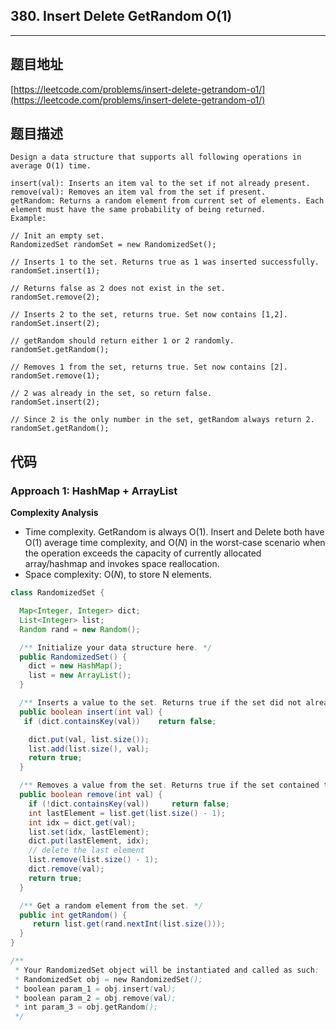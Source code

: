 ## 380. Insert Delete GetRandom O(1)

----
## 题目地址

[https://leetcode.com/problems/insert-delete-getrandom-o1/](https://leetcode.com/problems/insert-delete-getrandom-o1/)

## 题目描述

```text
Design a data structure that supports all following operations in average O(1) time.

insert(val): Inserts an item val to the set if not already present.
remove(val): Removes an item val from the set if present.
getRandom: Returns a random element from current set of elements. Each element must have the same probability of being returned.
Example:

// Init an empty set.
RandomizedSet randomSet = new RandomizedSet();

// Inserts 1 to the set. Returns true as 1 was inserted successfully.
randomSet.insert(1);

// Returns false as 2 does not exist in the set.
randomSet.remove(2);

// Inserts 2 to the set, returns true. Set now contains [1,2].
randomSet.insert(2);

// getRandom should return either 1 or 2 randomly.
randomSet.getRandom();

// Removes 1 from the set, returns true. Set now contains [2].
randomSet.remove(1);

// 2 was already in the set, so return false.
randomSet.insert(2);

// Since 2 is the only number in the set, getRandom always return 2.
randomSet.getRandom();
```

## 代码

### Approach 1: HashMap + ArrayList

**Complexity Analysis**

* Time complexity. GetRandom is always O\(1\). Insert and Delete both have O\(1\) average time complexity, and O\(_N_\) in the worst-case scenario when the operation exceeds the capacity of currently allocated array/hashmap and invokes space reallocation.
* Space complexity: O\(_N_\), to store N elements.

```java
class RandomizedSet {

  Map<Integer, Integer> dict;
  List<Integer> list;
  Random rand = new Random();

  /** Initialize your data structure here. */
  public RandomizedSet() {
    dict = new HashMap();
    list = new ArrayList();
  }

  /** Inserts a value to the set. Returns true if the set did not already contain the specified element. */
  public boolean insert(int val) {
   if (dict.containsKey(val))    return false;

    dict.put(val, list.size());
    list.add(list.size(), val);
    return true;
  }

  /** Removes a value from the set. Returns true if the set contained the specified element. */
  public boolean remove(int val) {
    if (!dict.containsKey(val))     return false;
    int lastElement = list.get(list.size() - 1);
    int idx = dict.get(val);
    list.set(idx, lastElement);
    dict.put(lastElement, idx);
    // delete the last element
    list.remove(list.size() - 1);
    dict.remove(val);
    return true;
  }

  /** Get a random element from the set. */
  public int getRandom() {
     return list.get(rand.nextInt(list.size()));
  }
}

/**
 * Your RandomizedSet object will be instantiated and called as such:
 * RandomizedSet obj = new RandomizedSet();
 * boolean param_1 = obj.insert(val);
 * boolean param_2 = obj.remove(val);
 * int param_3 = obj.getRandom();
 */
```

